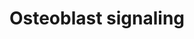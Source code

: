 ---
annotations:
- id: PW:0000003
  parent: signaling pathway
  type: Pathway Ontology
  value: signaling pathway
- id: PW:0000650
  parent: signaling pathway
  type: Pathway Ontology
  value: signaling pathway pertinent to development
- id: CL:0000062
  parent: native cell
  type: Cell Type Ontology
  value: osteoblast
authors:
- Ehsiao
- AlexanderPico
- 169.230.76.4
- MaintBot
- Khanspers
- Egonw
- Ddigles
- Mkutmon
- Zari
- Teacup
- Eweitz
citedin:
- link: PMC9154116
  title: Target and drug predictions for SARS-CoV-2 infection in hepatocellular carcinoma
    patients (2022)
description: Osteoblasts are specialized, terminally differentiated cell of mesenchymal
  origin. They create dense, crosslinked collagen and also specialized proteins, including
  osteocalcin and osteopontin. This pathway illustrates various signaling pathways
  in osteoblasts relevant to collagen and protein production.  Proteins on this pathway
  have targeted assays available via the [https://assays.cancer.gov/available_assays?wp_id=WP322
  CPTAC Assay Portal]
last-edited: 2021-05-21
ndex: 688a1377-8b61-11eb-9e72-0ac135e8bacf
organisms:
- Homo sapiens
redirect_from:
- /index.php/Pathway:WP322
- /instance/WP322
- /instance/WP322_rr117584
revision: r117584
schema-jsonld:
- '@context': https://schema.org/
  '@id': https://wikipathways.github.io/pathways/WP322.html
  '@type': Dataset
  creator:
    '@type': Organization
    name: WikiPathways
  description: Osteoblasts are specialized, terminally differentiated cell of mesenchymal
    origin. They create dense, crosslinked collagen and also specialized proteins,
    including osteocalcin and osteopontin. This pathway illustrates various signaling
    pathways in osteoblasts relevant to collagen and protein production.  Proteins
    on this pathway have targeted assays available via the [https://assays.cancer.gov/available_assays?wp_id=WP322
    CPTAC Assay Portal]
  keywords:
  - Bone sialoprotein
  - Collagen 1
  - FGF-23
  - ITGAV
  - ITGB3
  - NPT3
  - Na+
  - Osteocalcin
  - Osteoprotegerin
  - PDGF Ra
  - PDGF Rb
  - PDGFB
  - PDGFRA
  - PDGFRB
  - PTH receptor
  - Parathyroid hormone
  - Phosphate
  - RANK ligand
  - Soluble RANK ligand
  - Vitamin D
  license: CC0
  name: Osteoblast signaling
seo: CreativeWork
title: Osteoblast signaling
wpid: WP322
---